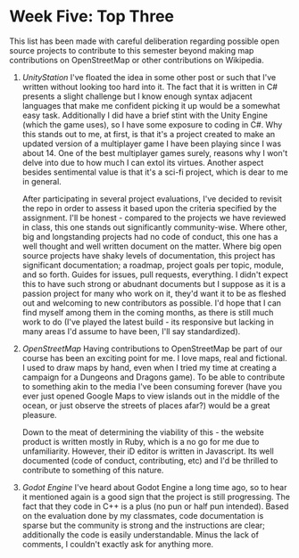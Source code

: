 # Week Five: Top Three

This list has been made with careful deliberation regarding possible open source projects to contribute to this semester beyond making map contributions on OpenStreetMap or other contributions on Wikipedia.

1. *UnityStation*
   I've floated the idea in some other post or such that I've written without looking too hard into it. The fact that it is written in C# presents a slight challenge but I know enough syntax adjacent languages that make me confident picking it up would be a somewhat easy task. Additionally I did have a brief stint with the Unity Engine (which the game uses), so I have some exposure to coding in C#. Why this stands out to me, at first, is that it's a project created to make an updated version of a multiplayer game I have been playing since I was about 14. One of the best multiplayer games surely, reasons why I won't delve into due to how much I can extol its virtues. Another aspect besides sentimental value is that it's a sci-fi project, which is dear to me in general. 
   
   After participating in several project evaluations, I've decided to revisit the repo in order to assess it based upon the criteria specified by the assignment. I'll be honest - compared to the projects we have reviewed in class, this one stands out significantly community-wise. Where other, big and longstanding projects had no code of conduct, this one has a well thought and well written document on the matter. Where big open source projects have shaky levels of documentation, this project has significant documentation; a roadmap, project goals per topic, module, and so forth. Guides for issues, pull requests, everything. I didn't expect this to have such strong or abudnant documents but I suppose as it is a passion project for many who work on it, they'd want it to be as fleshed out and welcoming to new contributors as possible. I'd hope that I can find myself among them in the coming months, as there is still much work to do (I've played the latest build - its responsive but lacking in many areas I'd assume to have been, I'll say standardized).
   
2. *OpenStreetMap*
   Having contributions to OpenStreetMap be part of our course has been an exciting point for me. I love maps, real and fictional. I used to draw maps by hand, even when I tried my time at creating a campaign for a Dungeons and Dragons game). To be able to contribute to something akin to the media I've been consuming forever (have you ever just opened Google Maps to view islands out in the middle of the ocean, or just observe the streets of places afar?) would be a great pleasure.
   
   Down to the meat of determining the viability of this - the website product is written mostly in Ruby, which is a no go for me due to unfamiliarity. However, their iD editor is written in Javascript. Its well documented (code of conduct, contributing, etc) and I'd be thrilled to contribute to something of this nature.
   
3. *Godot Engine*
  I've heard about Godot Engine a long time ago, so to hear it mentioned again is a good sign that the project is still progressing. The fact that they code in C++ is a plus (no pun or half pun intended). Based on the evaluation done by my classmates, code documentation is sparse but the community is strong and the instructions are clear; additionally the code is easily understandable. Minus the lack of comments, I couldn't exactly ask for anything more. 

